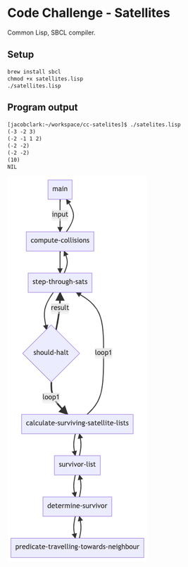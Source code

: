 # Code Challenge - Satellites 

Common Lisp, SBCL compiler.

## Setup
```
brew install sbcl
chmod +x satellites.lisp
./satellites.lisp
```

## Program output

```
[jacobclark:~/workspace/cc-satelites]$ ./satelites.lisp
(-3 -2 3)
(-2 -1 1 2)
(-2 -2)
(-2 -2)
(10)
NIL
```

![](./architecture.png)